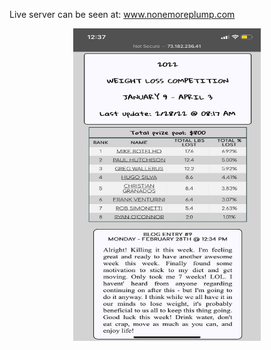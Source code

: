 Live server can be seen at: <a href="http://www.nonemoreplump.com">www.nonemoreplump.com</a>
<br>
<div style="text-align: center;"><img src="./weight.jpg" height="500" width="300"></div>


